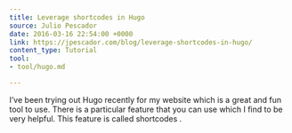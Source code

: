 ```yaml
---
title: Leverage shortcodes in Hugo
source: Julio Pescador
date: 2016-03-16 22:54:00 +0000
link: https://jpescador.com/blog/leverage-shortcodes-in-hugo/
content_type: Tutorial
tool:
- tool/hugo.md

---
```

I’ve been trying out Hugo recently for my website which is a great and fun tool to use. There is a particular feature that you can use which I find to be very helpful. This feature is called shortcodes . 





